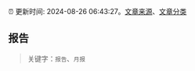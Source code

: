 :alarm_clock: 更新时间: 2024-08-26 06:43:27。[文章来源](/README.md)、[文章分类](/TAGS.md)

## 报告


> 关键字：`报告`、`月报`



